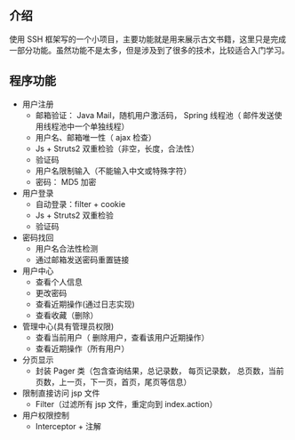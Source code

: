 ## 介绍
使用 SSH 框架写的一个小项目，主要功能就是用来展示古文书籍，这里只是完成一部分功能。虽然功能不是太多，但是涉及到了很多的技术，比较适合入门学习。

## 程序功能
+ 用户注册
    - 邮箱验证： Java Mail，随机用户激活码， Spring 线程池（ 邮件发送使用线程池中一个单独线程）
    - 用户名、邮箱唯一性（ ajax 检查）
    - Js + Struts2 双重检验（非空，长度，合法性）
    - 验证码
    - 用户名限制输入（不能输入中文或特殊字符）
    - 密码： MD5 加密
+ 用户登录
    - 自动登录：filter + cookie
    - Js + Struts2 双重检验
    - 验证码
+ 密码找回
    - 用户名合法性检测
    - 通过邮箱发送密码重置链接
+ 用户中心
    - 查看个人信息
    - 更改密码
    - 查看近期操作(通过日志实现)
    - 查看收藏（删除）
+ 管理中心(具有管理员权限)
    - 查看当前用户（ 删除用户，查看该用户近期操作）
    - 查看近期操作（所有用户）
+ 分页显示
    - 封装 Pager 类（包含查询结果，总记录数， 每页记录数， 总页数，当前页数，上一页，下一页，首页，尾页等信息）
+ 限制直接访问 jsp 文件
    - Filter（过滤所有 jsp 文件，重定向到 index.action）
+ 用户权限控制
    - Interceptor + 注解